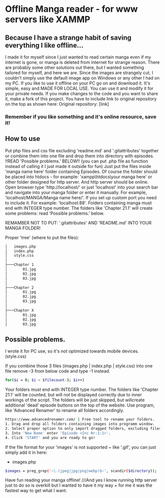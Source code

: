
# Offline Manga reader - for www servers like XAMMP
## Because I have a strange habit of saving everything I like offline...
I made it for myself since I just wanted to read certain manga even if my internet is gone, or manga is deleted from internet for strange reason. 
There are probably some other solutions out there, but I wanted something tailored for myself, and here we are.
Since the images are strangely cut, I couldn't simply use the default image app on Windows or any other I had on my PC.
If you like to use it offline on your PC go on and download it.
It's simple, easy and MADE FOR LOCAL USE.
You can use it and modify it for your private needs.
If you make changes to the code and you want to share it, make a fork of this project.
You have to include link to original repository on the top as shown here: 
Original repository: [link]
### Remember if you like something and it's online resource, save it! 

## How to use
Put php files and css file excluding 'readme.md' and '.gitattributes' together or combine them into one file and drop them into directory with episodes. !!READ 'Possible problems.' BELOW!!
(you can put .php file as function instead of calling it I just made it outside for fun)
Just put the files inside 'manga name here' folder containing Episodes.
Of course the folder should be placed into htdocs - for example: 'xampp\htdocs\your manga here' or other folder designed for http server.
And http server should be online.
Open browser type 'http://localhost/' or just 'localhost' into your search bar and navigate into your manga folder or enter it manually.
For example, 'localhost/MANGA/Manga name here/'.
If you set up custom port you need to include it. For example: 'localhost:88'.
Folders containing manga must end with INTEGER type number. The folders like 'Chapter 21.1' will create some problems: read 'Possible problems.' below. 

REMAMBER NOT TO PUT: '.gitattributes' AND 'README.md' INTO YOUR MANGA FOLDER!

Proper 'tree' (where to put the files):
```sh
│   images.php
│   index.php
│   style.css
│
├───Chapter 1
│       01.jpg
│       02.jpg
│       03.jpg
│
├───Chapter 2
│       01.jpg
│       02.jpg
│       03.jpg
│
├───Chapter X
│       01.jpg
│       02.jpg
│       03.jpg
```
## Possible problems.
I wrote it for PC use, so it's not optimized towards mobile devices. (style.css)

If you combine those 3 files (images.php | index.php | style.css) into one file remove -3 from below code and type -1 instead. 
```sh
for($i = 0; $i < $filecount-3; $i++)
```

Your folders must end with INTEGER type number. The folders like 'Chapter 21.1' will be counted, but will not be displayed correctly due to inner workings of the script. The folders will be just skipped, but willcreate additional 'dead' episode buttons on the top of the website. Use program, like 'Advanced Renamer' to rename all folders accordingly.
```sh
https://www.advancedrenamer.com/ | Free tool to rename your folders. 
1. Drag and drop all folders containing images into programm window.
2. Select proper option to only import dragged folders, excluding files and directories inside them.
3. Into 'New Name' enter 'Episode <Inc Nr:1:1>'. 
4. Click 'START' and you are ready to go!

```

If the file format for your 'images' is not supported ~ like '.gif', you can just simply add it in here:
- images.php
```sh
$images = preg_grep('~\.(jpeg|jpg|png|webp)$~', scandir($directory));
```

Have fun reading your manga offline!
///And yes I know running http server just to do so is overkill but I wanted to have it my way + for me it was the fastest way to get what I want.
